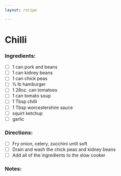```yaml
---
layout: recipe

---
```


# Chilli

### Ingredients:

- [ ] 1 can pork and beans
- [ ] 1 can kidney beans
- [ ] 1 can chick peas
- [ ] ½ lb hamburger
- [ ] 1 28oz. can tomatoes
- [ ] 1 can tomato soup
- [ ] 1 Tbsp chilli
- [ ] 1 Tbsp worcestershire sauce
- [ ] squirt ketchup
- [ ] garlic

### Directions:

- [ ] Fry onion, celery, zucchini until soft
- [ ] Drain and wash the chick peas and kidney beans
- [ ] Add all of the ingredients to the slow cooker

### Notes:

